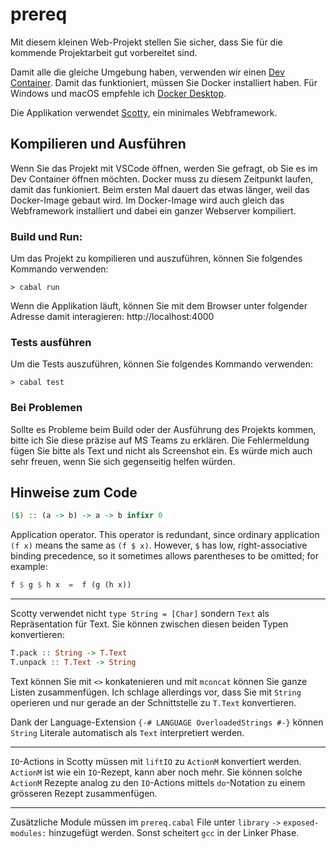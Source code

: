 # prereq
Mit diesem kleinen Web-Projekt stellen Sie sicher, dass Sie für die kommende Projektarbeit gut vorbereitet sind.

Damit alle die gleiche Umgebung haben, verwenden wir einen [Dev Container](https://code.visualstudio.com/docs/devcontainers/containers). Damit das funktioniert, müssen Sie Docker installiert haben. Für Windows und macOS empfehle ich [Docker Desktop](https://www.docker.com/products/docker-desktop/).

Die Applikation verwendet [Scotty](https://hackage.haskell.org/package/scotty-0.22), ein minimales Webframework.

## Kompilieren und Ausführen
Wenn Sie das Projekt mit VSCode öffnen, werden Sie gefragt, ob Sie es im Dev Container öffnen möchten. Docker muss zu diesem Zeitpunkt laufen, damit das funkioniert. Beim ersten Mal dauert das etwas länger, weil das Docker-Image gebaut wird. Im Docker-Image wird auch gleich das Webframework installiert und dabei ein ganzer Webserver kompiliert. 

### Build und Run:
Um das Projekt zu kompilieren und auszuführen, können Sie folgendes Kommando verwenden:
```
> cabal run
```
Wenn die Applikation läuft, können Sie mit dem Browser unter folgender Adresse damit interagieren: http://localhost:4000

### Tests ausführen
Um die Tests auszuführen, können Sie folgendes Kommando verwenden:
```
> cabal test
```

### Bei Problemen
Sollte es Probleme beim Build oder der Ausführung des Projekts kommen, bitte ich Sie diese präzise auf MS Teams zu erklären. Die Fehlermeldung fügen Sie bitte als Text und nicht als Screenshot ein. Es würde mich auch sehr freuen, wenn Sie sich gegenseitig helfen würden.


## Hinweise zum Code

```haskell
($) :: (a -> b) -> a -> b infixr 0
```
Application operator. This operator is redundant, since ordinary application `(f x)` means the same as `(f $ x)`. However, `$` has low, right-associative binding precedence, so it sometimes allows parentheses to be omitted; for example:

```haskell
f $ g $ h x  =  f (g (h x))
```
----

Scotty verwendet nicht `type String = [Char]` sondern `Text` als Repräsentation für Text. 
Sie können zwischen diesen beiden Typen konvertieren:
```haskell
T.pack :: String -> T.Text
T.unpack :: T.Text -> String
```
Text können Sie mit `<>` konkatenieren und mit `mconcat` können Sie ganze Listen zusammenfügen.
Ich schlage allerdings vor, dass Sie mit `String` operieren und nur gerade an der Schnittstelle zu `T.Text` konvertieren.

Dank der Language-Extension `{-# LANGUAGE OverloadedStrings #-}` können `String` Literale automatisch als `Text` interpretiert werden. 

----

`IO`-Actions in Scotty müssen mit `liftIO` zu `ActionM` konvertiert werden. `ActionM` ist wie ein `IO`-Rezept, kann aber noch mehr. Sie können solche `ActionM` Rezepte analog zu den `IO`-Actions mittels `do`-Notation zu einem grösseren Rezept zusammenfügen.

----

Zusätzliche Module müssen im `prereq.cabal` File unter `library` `->` `exposed-modules:` hinzugefügt werden. Sonst scheitert `gcc` in der Linker Phase.
